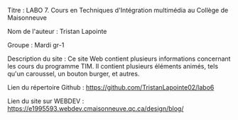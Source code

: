 Titre : LABO 7. Cours en Techniques d'Intégration multimédia au Collège de Maisonneuve

Nom de l'auteur : Tristan Lapointe

Groupe : Mardi gr-1

Description du site : Ce site Web contient plusieurs informations concernant les cours du programme TIM. Il contient plusieurs éléments animés, tels qu'un caroussel, un bouton burger, et autres.

Lien du répertoire Github : https://github.com/TristanLapointe02/labo6

Lien du site sur WEBDEV : https://e1995593.webdev.cmaisonneuve.qc.ca/design/blog/